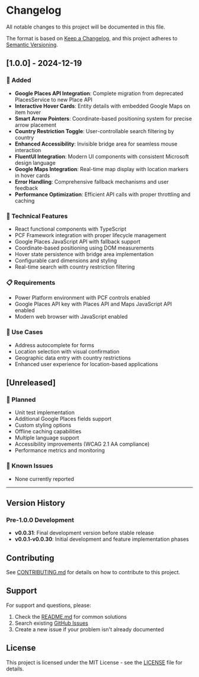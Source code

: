 # Changelog

All notable changes to this project will be documented in this file.

The format is based on [Keep a Changelog](https://keepachangelog.com/en/1.0.0/),
and this project adheres to [Semantic Versioning](https://semver.org/spec/v2.0.0.html).

## [1.0.0] - 2024-12-19

### 🚀 Added
- **Google Places API Integration**: Complete migration from deprecated PlacesService to new Place API
- **Interactive Hover Cards**: Entity details with embedded Google Maps on item hover
- **Smart Arrow Pointers**: Coordinate-based positioning system for precise arrow placement
- **Country Restriction Toggle**: User-controllable search filtering by country
- **Enhanced Accessibility**: Invisible bridge area for seamless mouse interaction
- **FluentUI Integration**: Modern UI components with consistent Microsoft design language
- **Google Maps Integration**: Real-time map display with location markers in hover cards
- **Error Handling**: Comprehensive fallback mechanisms and user feedback
- **Performance Optimization**: Efficient API calls with proper throttling and caching

### 🔧 Technical Features
- React functional components with TypeScript
- PCF Framework integration with proper lifecycle management
- Google Places JavaScript API with fallback support
- Coordinate-based positioning using DOM measurements
- Hover state persistence with bridge area implementation
- Configurable card dimensions and styling
- Real-time search with country restriction filtering

### 📋 Requirements
- Power Platform environment with PCF controls enabled
- Google Places API key with Places API and Maps JavaScript API enabled
- Modern web browser with JavaScript enabled

### 🎯 Use Cases
- Address autocomplete for forms
- Location selection with visual confirmation
- Geographic data entry with country restrictions
- Enhanced user experience for location-based applications

## [Unreleased]

### 🔄 Planned
- Unit test implementation
- Additional Google Places fields support
- Custom styling options
- Offline caching capabilities
- Multiple language support
- Accessibility improvements (WCAG 2.1 AA compliance)
- Performance metrics and monitoring

### 🐛 Known Issues
- None currently reported

---

## Version History

### Pre-1.0.0 Development
- **v0.0.31**: Final development version before stable release
- **v0.0.1-v0.0.30**: Initial development and feature implementation phases

## Contributing

See [CONTRIBUTING.md](CONTRIBUTING.md) for details on how to contribute to this project.

## Support

For support and questions, please:
1. Check the [README.md](README.md) for common solutions
2. Search existing [GitHub Issues](https://github.com/garethcheyne/PCF-FluentUi-AutoComplete-GooglePlaces/issues)
3. Create a new issue if your problem isn't already documented

## License

This project is licensed under the MIT License - see the [LICENSE](LICENSE) file for details.
